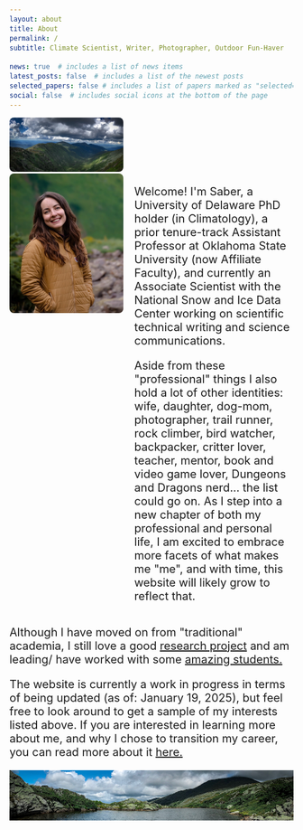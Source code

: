 ```yaml
---
layout: about
title: About
permalink: /
subtitle: Climate Scientist, Writer, Photographer, Outdoor Fun-Haver

news: true  # includes a list of news items
latest_posts: false  # includes a list of the newest posts
selected_papers: false # includes a list of papers marked as "selected={true}"
social: false  # includes social icons at the bottom of the page
---
```


<img src="../assets/img/prof_pic.jpg" alt="Image Alt Text" style="width: 40%; border-radius: 8px;">

<div style="display: flex; align-items: flex-start; gap: 20px;">
    <img src="../assets/img/prof_pic3.jpg" alt="Image Alt Text" style="width: 40%; border-radius: 8px;">
    <div style="flex: 1;">
        <p style="font-size: 20px;">  
            Welcome! I'm Saber, a University of Delaware PhD holder (in Climatology), a prior tenure-track Assistant Professor at Oklahoma State University (now Affiliate Faculty), and currently an Associate Scientist with the National Snow and Ice Data Center working on scientific technical writing and science communications.
        </p>
        <p style="font-size: 20px;"> 
            Aside from these "professional" things I also hold a lot of other identities: wife, daughter, dog-mom, photographer, trail runner, rock climber, bird watcher, backpacker, critter lover, teacher, mentor, book and video game lover, Dungeons and Dragons nerd... the list could go on. As I step into a new chapter of both my professional and personal life, I am excited to embrace more facets of what makes me "me", and with time, this website will likely grow to reflect that.
        </p>
    </div>
</div>
     <p style="font-size: 20px;"> 
            Although I have moved on from "traditional" academia, I still love a good <a href='https://saberbrasher.github.io/publications/'>research project</a> and am leading/ have worked with some <a href='https://saberbrasher.github.io/people/'>amazing students.</a>
        </p>
        <p style="font-size: 20px;"> 
            The website is currently a work in progress in terms of being updated (as of: January 19, 2025), but feel free to look around to get a sample of my interests listed above. If you are interested in learning more about me, and why I chose to transition my career, you can read more about it <a href='https://saberbrasher.github.io/pedagogy/'>here.</a>
        </p>

![Image Alt Text](../assets/img/prof_pic2.jpg)


